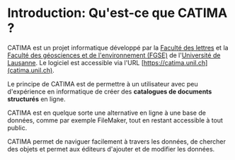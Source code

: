 # Introduction: Qu'est-ce que CATIMA ?
CATIMA est un projet informatique développé par la [Faculté des lettres](https://unil.ch/lettres) et la [Faculté des géosciences et de l'environnement (FGSE)](https://unil.ch/gse) de l'[Université de Lausanne](https://unil.ch/). Le logiciel est accessible via l'URL [https://catima.unil.ch](catima.unil.ch). 

Le principe de CATIMA est de permettre à un utilisateur avec peu d'expérience en informatique de créer des **catalogues de documents structurés** en ligne. 

CATIMA est en quelque sorte une alternative en ligne à une base de données, comme par exemple FileMaker, tout en restant accessible à tout public. 

CATIMA permet de naviguer facilement à travers les données, de chercher des objets et permet aux éditeurs d'ajouter et de modifier les données.